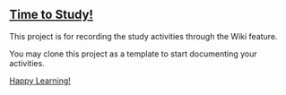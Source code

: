 ## [Time to Study!](./wiki)
This project is for recording the study activities through the Wiki feature.

You may clone this project as a template to start documenting your activities.

[Happy Learning!](./wiki)
